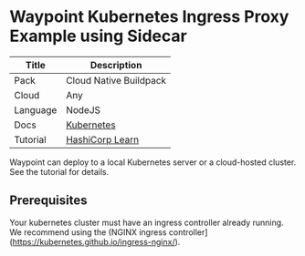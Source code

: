 # Waypoint Kubernetes Ingress Proxy Example using Sidecar

|Title|Description|
|---|---|
|Pack|Cloud Native Buildpack|
|Cloud|Any|
|Language|NodeJS|
|Docs|[Kubernetes](https://www.waypointproject.io/plugins/kubernetes)|
|Tutorial|[HashiCorp Learn](https://learn.hashicorp.com/tutorials/waypoint/get-started-kubernetes)|

Waypoint can deploy to a local Kubernetes server or a cloud-hosted cluster. See the tutorial for details.

## Prerequisites

Your kubernetes cluster must have an ingress controller already running. We 
recommend using the (NGINX ingress controller](https://kubernetes.github.io/ingress-nginx/).
